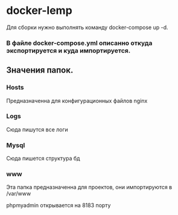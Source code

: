 # docker-lemp

Для сборки нужно выполнять команду docker-compose up -d.

### В файле docker-compose.yml описанно откуда экспортируется и куда импортируется.

## Значения папок.

### Hosts
Предназначенна для конфигурационных файлов nginx
### Logs
Сюда пишутся все логи
### Mysql
Сюда пишется структура бд
### www
Эта папка предназначенна для проектов, они импортируются в /var/www

phpmyadmin открывается на 8183 порту
